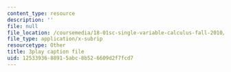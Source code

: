 ```yaml
---
content_type: resource
description: ''
file: null
file_location: /coursemedia/18-01sc-single-variable-calculus-fall-2010/1253393688915abc8b526609d2f7fcd7_zUEuKrxgHws.vtt
file_type: application/x-subrip
resourcetype: Other
title: 3play caption file
uid: 12533936-8891-5abc-8b52-6609d2f7fcd7
---
```

